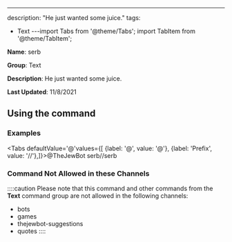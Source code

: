 ---
description: "He just wanted some juice."
tags:
  - Text
---import Tabs from '@theme/Tabs';
import TabItem from '@theme/TabItem';

**Name**: serb

**Group**: Text

**Description**: He just wanted some juice.

**Last Updated**: 11/8/2021

## Using the command

### Examples
<Tabs defaultValue='@'values={[ {label: '@', value: '@'}, {label: 'Prefix', value: '//'},]}><TabItem value='@'>@TheJewBot serb</TabItem><TabItem value='//'>//serb</TabItem></Tabs>

### Command Not Allowed in these Channels
::::caution Please note that this command and other commands from the **Text** command group are not allowed in the following channels:
- bots
- games
- thejewbot-suggestions
- quotes
::::